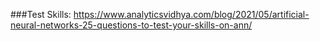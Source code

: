 ###Test Skills:
https://www.analyticsvidhya.com/blog/2021/05/artificial-neural-networks-25-questions-to-test-your-skills-on-ann/

